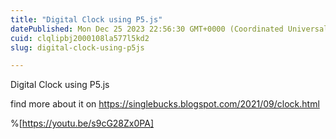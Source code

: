```yaml
---
title: "Digital Clock using P5.js"
datePublished: Mon Dec 25 2023 22:56:30 GMT+0000 (Coordinated Universal Time)
cuid: clqlipbj2000108la577l5kd2
slug: digital-clock-using-p5js

---
```


Digital Clock using P5.js


find more about it on https://singlebucks.blogspot.com/2021/09/clock.html


%[https://youtu.be/s9cG28Zx0PA]
